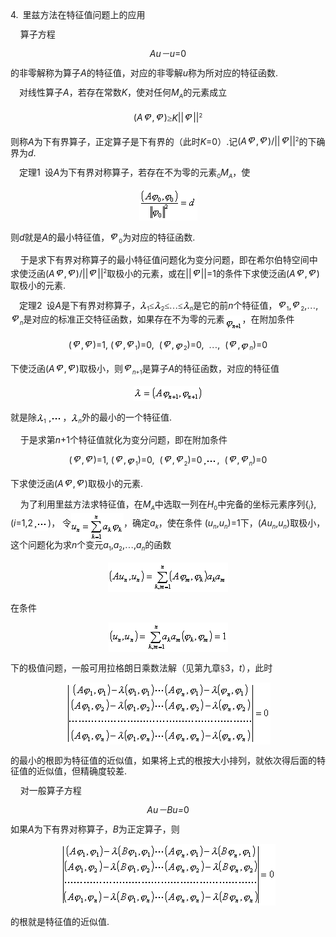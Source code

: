 <div class=Section1>
<p class=MsoNormal style='line-height:12.0pt;text-autospace:none;vertical-align:
bottom'><span lang=EN-US>4.</span><span lang=EN-US style='font-family:宋体_GB2312'>&nbsp;
</span><span lang=ZH-CN style='font-family:宋体_GB2312'>里兹方法在特征值问题上的应用</span></p>
<p class=MsoNormal style='line-height:12.0pt;text-autospace:none;vertical-align:
bottom'><span lang=EN-US>&nbsp;&nbsp;&nbsp; </span><span lang=ZH-CN
style='font-family:宋体_GB2312'>算子方程</span></p>
<p class=MsoNormal align=center style='text-align:center;line-height:12.0pt;
text-autospace:none;vertical-align:bottom'><i><span lang=EN-US>Au</span></i><i><span
lang=ZH-CN style='font-family:宋体_GB2312'>－</span><span lang=EN-US>u</span></i><span
lang=EN-US>=0</span></p>
<p class=MsoNormal style='line-height:12.0pt;text-autospace:none;vertical-align:
bottom'><span lang=ZH-CN style='font-family:宋体_GB2312'>的非零解称为算子</span><i><span
lang=EN-US>A</span></i><span lang=ZH-CN style='font-family:宋体_GB2312'>的特征值，对应的非零解</span><i><span
lang=EN-US>u</span></i><span lang=ZH-CN style='font-family:宋体_GB2312'>称为所对应的特征函数</span><span
lang=EN-US>.</span></p>
<p class=MsoNormal style='line-height:12.0pt;text-autospace:none;vertical-align:
bottom'><span lang=EN-US style='font-family:宋体_GB2312'>&nbsp;&nbsp;&nbsp; </span><span
lang=ZH-CN style='font-family:宋体_GB2312'>对线性算子</span><i><span lang=EN-US>A</span></i><span
lang=ZH-CN style='font-family:宋体_GB2312'>，若存在常数</span><i><span lang=EN-US>K</span></i><span
lang=ZH-CN style='font-family:宋体_GB2312'>，使对任何</span><i><span lang=EN-US>M</span></i><i><sub><span
lang=EN-US style='font-size:7.0pt'>A</span></sub></i><span lang=ZH-CN
style='font-family:宋体_GB2312'>的元素成立</span></p>
<p class=MsoNormal align=center style='text-align:center;line-height:12.0pt;
text-autospace:none;vertical-align:bottom'><span lang=EN-US>(<i>A</i><img
width=15 height=20 src="res/17e9d95da129bdd93c34fb6cc6aaaa52_5816_files/1.gif" align=absmiddle>,<img
width=15 height=20 src="res/17e9d95da129bdd93c34fb6cc6aaaa52_5816_files/1.gif" align=absmiddle>)</span><span
lang=ZH-CN style='font-family:宋体_GB2312'>≥</span><i><span lang=EN-US>K</span></i><span
lang=EN-US>||<img width=15 height=20 src="res/17e9d95da129bdd93c34fb6cc6aaaa52_5816_files/1.gif"
align=absmiddle>||</span><sup><span lang=EN-US style='font-size:7.0pt'>2</span></sup></p>
<p class=MsoNormal style='line-height:12.0pt;text-autospace:none;vertical-align:
bottom'><span lang=ZH-CN style='font-family:宋体_GB2312'>则称</span><i><span
lang=EN-US>A</span></i><span lang=ZH-CN style='font-family:宋体_GB2312'>为下有界算子，正定算子是下有界的（此时</span><i><span
lang=EN-US>K</span></i><span lang=EN-US>=0</span><span lang=ZH-CN
style='font-family:宋体_GB2312'>）</span><span lang=EN-US>.</span><span
lang=ZH-CN style='font-family:宋体_GB2312'>记</span><span lang=EN-US>(<i>A</i><img
width=15 height=20 src="res/17e9d95da129bdd93c34fb6cc6aaaa52_5816_files/1.gif" align=absmiddle>,<img
width=15 height=20 src="res/17e9d95da129bdd93c34fb6cc6aaaa52_5816_files/1.gif" align=absmiddle>)/||<img
width=15 height=20 src="res/17e9d95da129bdd93c34fb6cc6aaaa52_5816_files/1.gif" align=absmiddle>||</span><sup><span
lang=EN-US style='font-size:7.0pt'>2</span></sup><span lang=ZH-CN
style='font-family:宋体_GB2312'>的下确界为</span><i><span lang=EN-US>d</span></i><span
lang=EN-US>.</span></p>
<p class=MsoNormal style='line-height:12.0pt;text-autospace:none;vertical-align:
bottom'><span lang=EN-US style='font-family:宋体_GB2312'>&nbsp;&nbsp;&nbsp; </span><span
lang=ZH-CN style='font-family:宋体_GB2312'>定理</span><span lang=EN-US>1</span><span
lang=EN-US style='font-family:宋体_GB2312'>&nbsp; </span><span lang=ZH-CN
style='font-family:宋体_GB2312'>设</span><i><span lang=EN-US>A</span></i><span
lang=ZH-CN style='font-family:宋体_GB2312'>为下有界对称算子，若存在不为零的元素</span><sub><span
lang=EN-US style='font-size:7.0pt'>0</span></sub><i><span lang=EN-US>M</span></i><i><sub><span
lang=EN-US style='font-size:7.0pt'>A</span></sub></i><span lang=ZH-CN
style='font-family:宋体_GB2312'>，使</span></p>
<p class=MsoNormal align=center style='text-align:center;line-height:12.0pt;
text-autospace:none;vertical-align:bottom'><sub><span lang=EN-US><img width=93
height=49 src="res/17e9d95da129bdd93c34fb6cc6aaaa52_5816_files/image002.gif"
u1:shapes="_x0000_i1025"></span></sub></p>
<p class=MsoNormal style='line-height:12.0pt;text-autospace:none;vertical-align:
bottom'><span lang=ZH-CN style='font-family:宋体_GB2312'>则</span><i><span
lang=EN-US>d</span></i><span lang=ZH-CN style='font-family:宋体_GB2312'>就是</span><i><span
lang=EN-US>A</span></i><span lang=ZH-CN style='font-family:宋体_GB2312'>的最小特征值，</span><span
lang=EN-US><img width=15 height=20 src="res/17e9d95da129bdd93c34fb6cc6aaaa52_5816_files/1.gif"
align=absmiddle></span><sub><span lang=EN-US style='font-size:7.0pt'>0</span></sub><span
lang=ZH-CN style='font-family:宋体_GB2312'>为对应的特征函数</span><span lang=EN-US>.</span></p>
<p class=MsoNormal style='line-height:12.0pt;text-autospace:none;vertical-align:
bottom'><span lang=EN-US>&nbsp;&nbsp;&nbsp; </span><span lang=ZH-CN
style='font-family:宋体_GB2312'>于是求下有界对称算子的最小特征值问题化为变分问题，即在希尔伯特空间中求使泛函</span><span
lang=EN-US>(<i>A</i><img width=15 height=20 src="res/17e9d95da129bdd93c34fb6cc6aaaa52_5816_files/1.gif"
align=absmiddle>,<img width=15 height=20 src="res/17e9d95da129bdd93c34fb6cc6aaaa52_5816_files/1.gif"
align=absmiddle>)/||<img width=15 height=20 src="res/17e9d95da129bdd93c34fb6cc6aaaa52_5816_files/1.gif"
align=absmiddle>||</span><sup><span lang=EN-US style='font-size:7.0pt'>2</span></sup><span
lang=ZH-CN style='font-family:宋体_GB2312'>取极小的元素，或在</span><span lang=EN-US>||<img
width=15 height=20 src="res/17e9d95da129bdd93c34fb6cc6aaaa52_5816_files/1.gif" align=absmiddle>||=1</span><span
lang=ZH-CN style='font-family:宋体_GB2312'>的条件下求使泛函</span><span lang=EN-US>(<i>A</i><img
width=15 height=20 src="res/17e9d95da129bdd93c34fb6cc6aaaa52_5816_files/1.gif" align=absmiddle>,<img
width=15 height=20 src="res/17e9d95da129bdd93c34fb6cc6aaaa52_5816_files/1.gif" align=absmiddle>)</span><span
lang=ZH-CN style='font-family:宋体_GB2312'>取极小的元素</span><span lang=EN-US>.</span></p>
<p class=MsoNormal style='line-height:12.0pt;text-autospace:none;vertical-align:
bottom'><span lang=EN-US style='font-family:宋体_GB2312'>&nbsp;&nbsp;&nbsp; </span><span
lang=ZH-CN style='font-family:宋体_GB2312'>定理</span><span lang=EN-US>2</span><span
lang=EN-US style='font-family:宋体_GB2312'>&nbsp; </span><span lang=ZH-CN
style='font-family:宋体_GB2312'>设</span><i><span lang=EN-US>A</span></i><span
lang=ZH-CN style='font-family:宋体_GB2312'>是下有界对称算子，</span><span lang=EN-US><img
width=11 height=19 src="res/17e9d95da129bdd93c34fb6cc6aaaa52_5816_files/2.gif" align=absmiddle></span><sub><span
lang=EN-US style='font-size:7.0pt'>1</span></sub><span lang=ZH-CN
style='font-family:宋体_GB2312'>≤</span><span lang=EN-US><img width=11 height=19
src="res/17e9d95da129bdd93c34fb6cc6aaaa52_5816_files/2.gif" align=absmiddle></span><sub><span lang=EN-US
style='font-size:7.0pt'>2</span></sub><span lang=ZH-CN style='font-family:宋体_GB2312'>≤…≤</span><span
lang=EN-US><img width=11 height=19 src="res/17e9d95da129bdd93c34fb6cc6aaaa52_5816_files/2.gif"
align=absmiddle></span><i><sub><span lang=EN-US style='font-size:7.0pt'>n</span></sub></i><span
lang=ZH-CN style='font-family:宋体_GB2312'>是它的前</span><i><span lang=EN-US>n</span></i><span
lang=ZH-CN style='font-family:宋体_GB2312'>个特征值，</span><span lang=EN-US><img
width=15 height=20 src="res/17e9d95da129bdd93c34fb6cc6aaaa52_5816_files/1.gif" align=absmiddle></span><sub><span
lang=EN-US style='font-size:7.0pt'>1</span></sub><span lang=EN-US>,<img
width=15 height=20 src="res/17e9d95da129bdd93c34fb6cc6aaaa52_5816_files/1.gif" align=absmiddle></span><sub><span
lang=EN-US style='font-size:7.0pt'>2</span></sub><span lang=EN-US>,</span><span
lang=ZH-CN style='font-family:宋体_GB2312'>…</span><span lang=EN-US>,<img
width=15 height=20 src="res/17e9d95da129bdd93c34fb6cc6aaaa52_5816_files/1.gif" align=absmiddle></span><i><sub><span
lang=EN-US style='font-size:7.0pt'>n</span></sub></i><span lang=ZH-CN
style='font-family:宋体_GB2312'>是对应的标准正交特征函数，如果存在不为零的元素</span><sub><span
lang=EN-US><img width=28 height=24
src="res/17e9d95da129bdd93c34fb6cc6aaaa52_5816_files/image004.gif" u1:shapes="_x0000_i1026"
align=absmiddle></span></sub><span lang=ZH-CN style='font-family:宋体_GB2312'>，在附加条件</span></p>
<p class=MsoNormal align=center style='text-align:center;line-height:12.0pt;
text-autospace:none;vertical-align:bottom'><span lang=EN-US>(<img width=15
height=20 src="res/17e9d95da129bdd93c34fb6cc6aaaa52_5816_files/1.gif" align=absmiddle>,<img width=15
height=20 src="res/17e9d95da129bdd93c34fb6cc6aaaa52_5816_files/1.gif" align=absmiddle>)=1, (<img width=15
height=20 src="res/17e9d95da129bdd93c34fb6cc6aaaa52_5816_files/1.gif" align=absmiddle>,<img width=15
height=20 src="res/17e9d95da129bdd93c34fb6cc6aaaa52_5816_files/1.gif" align=absmiddle></span><sub><span
lang=EN-US style='font-size:7.0pt'>1</span></sub><span lang=EN-US>)=0,&nbsp; (<img
width=15 height=20 src="res/17e9d95da129bdd93c34fb6cc6aaaa52_5816_files/1.gif" align=absmiddle>,<sub><img
width=15 height=20 src="res/17e9d95da129bdd93c34fb6cc6aaaa52_5816_files/1.gif" align=absmiddle></sub></span><sub><span
lang=EN-US style='font-size:7.0pt'>2</span></sub><span lang=EN-US>)=0,&nbsp; </span><span
lang=ZH-CN style='font-family:宋体_GB2312'>…</span><span lang=EN-US>,&nbsp; (<img
width=15 height=20 src="res/17e9d95da129bdd93c34fb6cc6aaaa52_5816_files/1.gif" align=absmiddle>,<i><sub><img
width=15 height=20 src="res/17e9d95da129bdd93c34fb6cc6aaaa52_5816_files/1.gif" align=absmiddle></sub></i></span><i><sub><span
lang=EN-US style='font-size:7.0pt'>n</span></sub></i><span lang=EN-US>)=0</span></p>
<p class=MsoNormal style='line-height:12.0pt;text-autospace:none;vertical-align:
bottom'><span lang=ZH-CN style='font-family:宋体_GB2312'>下使泛函</span><span
lang=EN-US>(<i>A</i><img width=15 height=20 src="res/17e9d95da129bdd93c34fb6cc6aaaa52_5816_files/1.gif"
align=absmiddle>,<img width=15 height=20 src="res/17e9d95da129bdd93c34fb6cc6aaaa52_5816_files/1.gif"
align=absmiddle>)</span><span lang=ZH-CN style='font-family:宋体_GB2312'>取极小，则</span><span
lang=EN-US><img width=15 height=20 src="res/17e9d95da129bdd93c34fb6cc6aaaa52_5816_files/1.gif"
align=absmiddle></span><i><sub><span lang=EN-US style='font-size:7.0pt'>n</span></sub></i><sub><span
lang=EN-US style='font-size:7.0pt'>+1</span></sub><span lang=ZH-CN
style='font-family:宋体_GB2312'>是算子</span><i><span lang=EN-US>A</span></i><span
lang=ZH-CN style='font-family:宋体_GB2312'>的特征函数，对应的特征值</span></p>
<p class=MsoNormal align=center style='text-align:center;line-height:12.0pt;
text-autospace:none;vertical-align:bottom'><sub><span lang=EN-US><img
width=111 height=24 src="res/17e9d95da129bdd93c34fb6cc6aaaa52_5816_files/image006.gif"
u1:shapes="_x0000_i1029"></span></sub></p>
<p class=MsoNormal style='line-height:12.0pt;text-autospace:none;vertical-align:
bottom'><span lang=ZH-CN style='font-family:宋体_GB2312'>就是除</span><span
lang=EN-US><img width=11 height=19 src="res/17e9d95da129bdd93c34fb6cc6aaaa52_5816_files/2.gif"
align=absmiddle></span><sub><span lang=EN-US style='font-size:7.0pt'>1 </span><span
lang=EN-US><img width=24 height=15
src="res/17e9d95da129bdd93c34fb6cc6aaaa52_5816_files/image008.gif" u1:shapes="_x0000_i1030"
align=absmiddle></span></sub><span lang=ZH-CN style='font-family:宋体_GB2312'>，</span><span
lang=EN-US><img width=11 height=19 src="res/17e9d95da129bdd93c34fb6cc6aaaa52_5816_files/2.gif"
align=absmiddle></span><i><sub><span lang=EN-US style='font-size:7.0pt'>n</span></sub></i><span
lang=ZH-CN style='font-family:宋体_GB2312'>外的最小的一个特征值</span><span lang=EN-US>.</span></p>
<p class=MsoNormal style='line-height:12.0pt;text-autospace:none;vertical-align:
bottom'><span lang=EN-US>&nbsp;&nbsp;&nbsp; </span><span lang=ZH-CN
style='font-family:宋体_GB2312'>于是求第</span><i><span lang=EN-US>n</span></i><span
lang=EN-US>+1</span><span lang=ZH-CN style='font-family:宋体_GB2312'>个特征值就化为变分问题，即在附加条件</span></p>
<p class=MsoNormal align=center style='text-align:center;line-height:12.0pt;
text-autospace:none;vertical-align:bottom'><span lang=EN-US>(<img width=15
height=20 src="res/17e9d95da129bdd93c34fb6cc6aaaa52_5816_files/1.gif" align=absmiddle>,<img width=15
height=20 src="res/17e9d95da129bdd93c34fb6cc6aaaa52_5816_files/1.gif" align=absmiddle>)=1, (<img width=15
height=20 src="res/17e9d95da129bdd93c34fb6cc6aaaa52_5816_files/1.gif" align=absmiddle>,<sub><img width=15
height=20 src="res/17e9d95da129bdd93c34fb6cc6aaaa52_5816_files/1.gif" align=absmiddle></sub></span><sub><span
lang=EN-US style='font-size:7.0pt'>1</span></sub><span lang=EN-US>)=0,&nbsp; (<img
width=15 height=20 src="res/17e9d95da129bdd93c34fb6cc6aaaa52_5816_files/1.gif" align=absmiddle>,<img
width=15 height=20 src="res/17e9d95da129bdd93c34fb6cc6aaaa52_5816_files/1.gif" align=absmiddle></span><sub><span
lang=EN-US style='font-size:7.0pt'>2</span></sub><span lang=EN-US>)=0<sub><img
width=24 height=15 src="res/17e9d95da129bdd93c34fb6cc6aaaa52_5816_files/image009.gif"
u1:shapes="_x0000_i1031" align=absmiddle></sub>,&nbsp; (<img width=15
height=20 src="res/17e9d95da129bdd93c34fb6cc6aaaa52_5816_files/1.gif" align=absmiddle>,<img width=15
height=20 src="res/17e9d95da129bdd93c34fb6cc6aaaa52_5816_files/1.gif" align=absmiddle></span><i><sub><span
lang=EN-US style='font-size:7.0pt'>n</span></sub></i><span lang=EN-US>)=0</span></p>
<p class=MsoNormal style='line-height:12.0pt;text-autospace:none;vertical-align:
bottom'><span lang=ZH-CN style='font-family:宋体_GB2312'>下求使泛函</span><span
lang=EN-US>(<i>A</i><img width=15 height=20 src="res/17e9d95da129bdd93c34fb6cc6aaaa52_5816_files/1.gif"
align=absmiddle>,<img width=15 height=20 src="res/17e9d95da129bdd93c34fb6cc6aaaa52_5816_files/1.gif"
align=absmiddle>)</span><span lang=ZH-CN style='font-family:宋体_GB2312'>取极小的元素</span><span
lang=EN-US>.</span></p>
<p class=MsoNormal style='line-height:12.0pt;text-autospace:none;vertical-align:
bottom'><span lang=EN-US>&nbsp;&nbsp;&nbsp; </span><span lang=ZH-CN
style='font-family:宋体_GB2312'>为了利用里兹方法求特征值，在</span><i><span lang=EN-US>M</span></i><i><sub><span
lang=EN-US style='font-size:7.0pt'>A</span></sub></i><span lang=ZH-CN
style='font-family:宋体_GB2312'>中选取一列在</span><i><span lang=EN-US>H</span></i><sub><span
lang=EN-US style='font-size:7.0pt'>0</span></sub><span lang=ZH-CN
style='font-family:宋体_GB2312'>中完备的坐标元素序列</span><span lang=EN-US>{</span><i><sub><span
lang=EN-US style='font-size:7.0pt'>i</span></sub></i><span lang=EN-US>},&nbsp;
(<i>i</i>=1,2<sub><img width=24 height=15
src="res/17e9d95da129bdd93c34fb6cc6aaaa52_5816_files/image010.gif" u1:shapes="_x0000_i1032"
align=absmiddle></sub>)</span><span lang=ZH-CN style='font-family:宋体_GB2312'>，</span><span
lang=ZH-CN> </span><span lang=ZH-CN style='font-family:宋体_GB2312'>令</span><sub><span
lang=EN-US><img width=84 height=43
src="res/17e9d95da129bdd93c34fb6cc6aaaa52_5816_files/image012.gif" u1:shapes="_x0000_i1033"
align=absmiddle></span></sub><span lang=ZH-CN style='font-family:宋体_GB2312'>，确定</span><i><span
lang=EN-US>a</span></i><i><sub><span lang=EN-US style='font-size:7.0pt'>k</span></sub></i><span
lang=ZH-CN style='font-family:宋体_GB2312'>，使在条件</span><span lang=EN-US> (<i>u</i></span><i><sub><span
lang=EN-US style='font-size:7.0pt'>n</span></sub></i><span lang=EN-US>,<i>u</i></span><i><sub><span
lang=EN-US style='font-size:7.0pt'>n</span></sub></i><span lang=EN-US>)=1</span><span
lang=ZH-CN style='font-family:宋体_GB2312'>下，</span><span lang=EN-US>(<i>Au</i></span><i><sub><span
lang=EN-US style='font-size:7.0pt'>n</span></sub></i><span lang=EN-US>,<i>u</i></span><i><sub><span
lang=EN-US style='font-size:7.0pt'>n</span></sub></i><span lang=EN-US>)</span><span
lang=ZH-CN style='font-family:宋体_GB2312'>取极小，这个问题化为求</span><i><span lang=EN-US>n</span></i><span
lang=ZH-CN style='font-family:宋体_GB2312'>个变元</span><i><span lang=EN-US>a</span></i><sub><span
lang=EN-US style='font-size:7.0pt'>1</span></sub><span lang=EN-US>,<i>a</i></span><sub><span
lang=EN-US style='font-size:7.0pt'>2</span></sub><span lang=EN-US>,</span><span
lang=ZH-CN style='font-family:宋体_GB2312'>…</span><span lang=EN-US>,<i>a</i></span><i><sub><span
lang=EN-US style='font-size:7.0pt'>n</span></sub></i><span lang=ZH-CN
style='font-family:宋体_GB2312'>的函数</span></p>
<p class=MsoNormal align=center style='text-align:center;line-height:12.0pt;
text-autospace:none;vertical-align:bottom'><sub><span lang=EN-US><img
width=192 height=47 src="res/17e9d95da129bdd93c34fb6cc6aaaa52_5816_files/image014.gif"
u1:shapes="_x0000_i1034"></span></sub></p>
<p class=MsoNormal style='line-height:12.0pt;text-autospace:none;vertical-align:
bottom'><span lang=ZH-CN style='font-family:宋体_GB2312'>在条件</span></p>
<p class=MsoNormal align=center style='text-align:center;line-height:12.0pt;
text-autospace:none;vertical-align:bottom'><sub><span lang=EN-US><img
width=191 height=47 src="res/17e9d95da129bdd93c34fb6cc6aaaa52_5816_files/image016.gif"
u1:shapes="_x0000_i1035"></span></sub></p>
<p class=MsoNormal style='line-height:12.0pt;text-autospace:none;vertical-align:
bottom'><span lang=ZH-CN style='font-family:宋体_GB2312'>下的极值问题，一般可用拉格朗日乘数法解（见第九章§</span><span
lang=EN-US>3</span><span lang=ZH-CN style='font-family:宋体_GB2312'>，</span><i><span
lang=EN-US>t</span></i><span lang=ZH-CN style='font-family:宋体_GB2312'>），此时</span></p>
<p class=MsoNormal align=center style='text-align:center;line-height:12.0pt;
text-autospace:none;vertical-align:bottom'><sub><span lang=EN-US><img
width=327 height=99 src="res/17e9d95da129bdd93c34fb6cc6aaaa52_5816_files/image018.gif"
u1:shapes="_x0000_i1036"></span></sub></p>
<p class=MsoNormal style='line-height:12.0pt;text-autospace:none;vertical-align:
bottom'><span lang=ZH-CN style='font-family:宋体_GB2312'>的最小的根即为特征值的近似值，如果将上式的根按大小排列，就依次得后面的特征值的近似值，但精确度较差</span><span
lang=EN-US>.</span></p>
<p class=MsoNormal style='line-height:12.0pt;text-autospace:none;vertical-align:
bottom'><span lang=EN-US>&nbsp;&nbsp;&nbsp; </span><span lang=ZH-CN
style='font-family:宋体_GB2312'>对一般算子方程</span></p>
<p class=MsoNormal align=center style='text-align:center;line-height:12.0pt;
text-autospace:none;vertical-align:bottom'><i><span lang=EN-US>Au</span></i><i><span
lang=ZH-CN style='font-family:宋体_GB2312'>－</span><span lang=EN-US>Bu=</span></i><span
lang=EN-US>0</span></p>
<p class=MsoNormal style='line-height:12.0pt;text-autospace:none;vertical-align:
bottom'><span lang=ZH-CN style='font-family:宋体_GB2312'>如果</span><i><span
lang=EN-US>A</span></i><span lang=ZH-CN style='font-family:宋体_GB2312'>为下有界对称算子，</span><i><span
lang=EN-US>B</span></i><span lang=ZH-CN style='font-family:宋体_GB2312'>为正定算子，则</span></p>
<p class=MsoNormal align=center style='text-align:center;line-height:12.0pt;
text-autospace:none;vertical-align:bottom'><sub><span lang=EN-US><img
width=343 height=99 src="res/17e9d95da129bdd93c34fb6cc6aaaa52_5816_files/image020.gif"
u1:shapes="_x0000_i1037"></span></sub></p>
<p class=MsoNormal style='line-height:12.0pt;text-autospace:none;vertical-align:
bottom'><span lang=ZH-CN style='font-family:宋体_GB2312'>的根就是特征值的近似值</span><span
lang=EN-US>.</span></p>
</div>